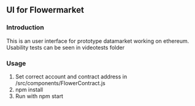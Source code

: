 ## UI for Flowermarket

### Introduction
This is an user interface for prototype datamarket working on ethereum.
Usability tests can be seen in videotests folder

### Usage
1. Set correct account and contract address in /src/components/FlowerContract.js
2. npm install
3. Run with npm start